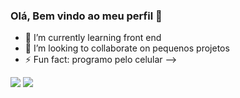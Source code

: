 ### Olá, Bem vindo ao meu perfil 👋

- 🌱 I’m currently learning front end
- 👯 I’m looking to collaborate on pequenos projetos
- ⚡ Fun fact: programo pelo celular 
-->
<div>
 <a href="https://instagram.com/gust4vocr" target="_blank"><img src="https://img.shields.io/badge/-Instagram-%23E4405F?style=for-the- badge&logo=instagram&logoColor=white" target="_blank"></a>
 	<a>
<a href = "mailto:gustavocamargo1213@gmail.com"><img src="https://img.shields.io/badge/-Gmail-%23333?style=for-the-badge&logo=gmail&logoColor=white" alvo ="_blank"></a>
  <a 
</div>
